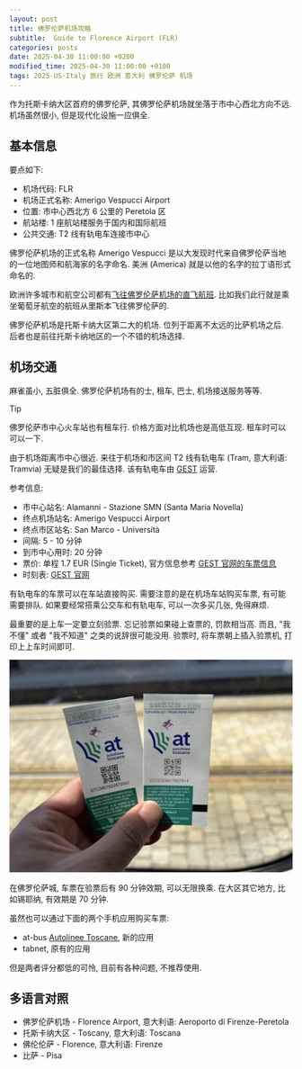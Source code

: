 ```yaml
---
layout: post
title: 佛罗伦萨机场攻略
subtitle:  Guide to Florence Airport (FLR)
categories: posts
date: 2025-04-30 11:00:00 +0200
modified_time: 2025-04-30 11:00:00 +0100
tags: 2025-US-Italy 旅行 欧洲 意大利 佛罗伦萨 机场
---
```


作为托斯卡纳大区首府的佛罗伦萨, 其佛罗伦萨机场就坐落于市中心西北方向不远. 机场虽然很小, 但是现代化设施一应俱全.

## 基本信息

要点如下:

* 机场代码: FLR
* 机场正式名称: Amerigo Vespucci Airport
* 位置: 市中心西北方 6 公里的 Peretola 区
* 航站楼: 1 座航站楼服务于国内和国际航班
* 公共交通: T2 线有轨电车连接市中心

佛罗伦萨机场的正式名称 Amerigo Vespucci 是以大发现时代来自佛罗伦萨当地的一位地图师和航海家的名字命名. 美洲 (America) 就是以他的名字的拉丁语形式命名的.

欧洲许多城市和航空公司都有[飞往佛罗伦萨机场的直飞航班](https://www.flightsfrom.com/FLR). 比如我们此行就是乘坐葡萄牙航空的航班从里斯本飞往佛罗伦萨的.

佛罗伦萨机场是托斯卡纳大区第二大的机场. 位列于距离不太远的比萨机场之后. 后者也是前往托斯卡纳地区的一个不错的机场选择.

## 机场交通

麻雀虽小, 五脏俱全. 佛罗伦萨机场有的士, 租车, 巴士, 机场接送服务等等. 

>[!TIP]
> 佛罗伦萨市中心火车站也有租车行. 价格方面对比机场也是高低互现. 租车时可以可以一下.

由于机场距离市中心很近. 来往于机场和市区间 T2 线有轨电车 (Tram, 意大利语: Tramvia) 无疑是我们的最佳选择. 该有轨电车由 [GEST](https://www.gestramvia.it/?lang=en) 运营. 

参考信息:

* 市中心站名: Alamanni - Stazione SMN (Santa Maria Novella)
* 终点机场站名: Amerigo Vespucci Airport
* 终点市区站名: San Marco - Università
* 间隔: 5 - 10 分钟
* 到市中心用时: 20 分钟
* 票价: 单程 1.7 EUR (Single Ticket), 官方信息参考 [GEST 官网的车票信息](https://www.gestramvia.it/tickets/?lang=en)
* 时刻表: [GEST 官网](https://www.gestramvia.it/timetables/?lang=en)

有轨电车的车票可以在车站直接购买. 需要注意的是在机场车站购买车票, 有可能需要排队. 如果要经常搭乘公交车和有轨电车, 可以一次多买几张, 免得麻烦.

最重要的是上车一定要立刻验票. 忘记验票如果碰上查票的, 罚款相当高. 而且, "我不懂" 或者 "我不知道" 之类的说辞很可能没用. 验票时, 将车票朝上插入验票机, 打印上上车时间即可. 

![佛罗伦萨公交车票](/assets/images/2025/us-italy/airport-flr/at-bus-tickets.jpeg "佛罗伦萨公交车票")

在佛罗伦萨城, 车票在验票后有 90 分钟效期, 可以无限换乘. 在大区其它地方, 比如锡耶纳, 有效期是 70 分钟.

虽然也可以通过下面的两个手机应用购买车票:

* at-bus [Autolinee Toscane](https://www.at-bus.it/en), 新的应用
* tabnet, 原有的应用

但是两者评分都低的可怜, 目前有各种问题, 不推荐使用.

## 多语言对照

* 佛罗伦萨机场 - Florence Airport, 意大利语: Aeroporto di Firenze-Peretola
* 托斯卡纳大区 - Toscany, 意大利语: Toscana
* 佛伦伦萨 - Florence, 意大利语: Firenze
* 比萨 - Pisa
